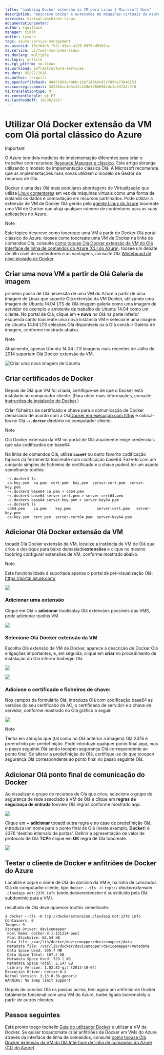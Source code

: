 ```yaml
---
title: "aaaUsing Docker extensão da VM para Linux | Microsoft Docs"
description: "Descreve Docker e extensões de máquinas virtuais do Azure Olá, e como toocreate máquinas de virtuais do Azure através de anfitriões de docker Olá CLI do Azure no modelo de implementação clássica."
services: virtual-machines-linux
documentationcenter: 
author: squillace
manager: timlt
editor: tysonn
tags: azure-service-management
ms.assetid: 19cf64e8-f92c-43ad-a120-8976cd9102ac
ms.service: virtual-machines-linux
ms.devlang: multiple
ms.topic: article
ms.tgt_pltfrm: vm-linux
ms.workload: infrastructure-services
ms.date: 05/27/2016
ms.author: rasquill
ms.openlocfilehash: 9d455b63c48b0c1b6f14862e072f899a73b46153
ms.sourcegitcommit: 523283cc1b3c37c428e77850964dc1c33742c5f0
ms.translationtype: MT
ms.contentlocale: pt-PT
ms.lasthandoff: 10/06/2017
---
```

# <a name="using-hello-docker-vm-extension-with-hello-azure-classic-portal"></a>Utilizar Olá Docker extensão da VM com Olá portal clássico do Azure
> [!IMPORTANT] 
> O Azure tem dois modelos de implementação diferentes para criar e trabalhar com recursos: [Resource Manager e clássico](../../../resource-manager-deployment-model.md). Este artigo abrange utilizando o modelo de implementação clássica Olá. A Microsoft recomenda que as implementações mais novas utilizem o modelo de Gestor de recursos de Olá.

[Docker](https://www.docker.com/) é uma das Olá mais populares abordagens de Virtualização que utiliza [Linux contentores](http://en.wikipedia.org/wiki/LXC) em vez de máquinas virtuais como uma forma de isolando os dados e computação em recursos partilhados. Pode utilizar a extensão de VM de Docker Olá gerido pelo [agente Linux do Azure] toocreate uma VM de Docker que aloja qualquer número de contentores para as suas aplicações no Azure.

> [!NOTE]
> Este tópico descreve como toocreate uma VM a partir do Docker Olá portal clássico do Azure. toosee como toocreate uma VM de Docker na linha de comandos Olá, consulte [como toouse Olá Docker extensão da VM do Olá Interface de linha de comandos do Azure (CLI do Azure)]. toosee um debate de alto nível de contentores e as vantagens, consulte Olá [Whiteboard de nível elevado de Docker](http://channel9.msdn.com/Blogs/Regular-IT-Guy/Docker-High-Level-Whiteboard).
> 
> 

## <a name="create-a-new-vm-from-hello-image-gallery"></a>Criar uma nova VM a partir de Olá Galeria de imagem
primeiro passo de Olá necessita de uma VM do Azure a partir de uma imagem de Linux que suporte Olá extensão da VM Docker, utilizando uma imagem de Ubuntu 14.04 LTS de Olá imagem galeria como uma imagem de servidor de exemplo e ambiente de trabalho do Ubuntu 14.04 como um cliente. No portal de Olá, clique em **+ novo** no Olá na parte inferior esquerda canto toocreate uma nova instância VM e selecione uma imagem de Ubuntu 14.04 LTS seleções Olá disponíveis ou a Olá concluir Galeria de imagem, conforme mostrado abaixo.

> [!NOTE]
> Atualmente, apenas Ubuntu 14.04 LTS imagens mais recentes de Julho de 2014 suportam Olá Docker extensão da VM.
> 
> 

![Criar uma nova imagem de Ubuntu](./media/portal-use-docker/ChooseUbuntu.png)

## <a name="create-docker-certificates"></a>Criar certificados de Docker
Depois de Olá que VM foi criada, certifique-se de que o Docker está instalado no computador cliente. (Para obter mais informações, consulte [instruções de instalação do Docker](https://docs.docker.com/installation/#installation).)

Criar ficheiros de certificado e chave para a comunicação de Docker demasiado de acordo com a Olá[Docker em execução com https] e colocá-los no Olá  **`~/.docker`**  diretório no computador cliente.

> [!NOTE]
> Olá Docker extensão da VM no portal de Olá atualmente exige credenciais que são codificados em base64.
> 
> 

Na linha de comandos Olá, utilize  **`base64`**  ou outro favorito codificação tópicos da ferramenta toocreate com codificação base64. Fazê-lo com um conjunto simples de ficheiros de certificado e a chave poderá ter um aspeto semelhante toothis:

```
 ~/.docker$ ls
 ca-key.pem  ca.pem  cert.pem  key.pem  server-cert.pem  server-key.pem
 ~/.docker$ base64 ca.pem > ca64.pem
 ~/.docker$ base64 server-cert.pem > server-cert64.pem
 ~/.docker$ base64 server-key.pem > server-key64.pem
 ~/.docker$ ls
 ca64.pem    ca.pem    key.pem            server-cert.pem   server-key.pem
 ca-key.pem  cert.pem  server-cert64.pem  server-key64.pem
```

## <a name="add-hello-docker-vm-extension"></a>Adicionar Olá Docker extensão da VM
tooadd Olá Docker extensão da VM, localize a instância de VM de Olá que criou e desloque para baixo demasiado**extensões** e clique no mesmo toobring configurar extensões de VM, conforme mostrado abaixo.

> [!NOTE]
> Esta funcionalidade é suportada apenas o portal de pré-visualização Olá: https://portal.azure.com/
> 
> 

![](media/portal-use-docker/ClickExtensions.png)

### <a name="add-an-extension"></a>Adicionar uma extensão
Clique em Olá **+ adicionar** toodisplay Olá extensões possíveis das VMS, pode adicionar toothis VM.

![](media/portal-use-docker/ClickAdd.png)

### <a name="select-hello-docker-vm-extension"></a>Selecione Olá Docker extensão da VM
Escolha Olá extensão de VM de Docker, aparece a descrição de Docker Olá e ligações importantes, e, em seguida, clique em **criar** no procedimento de instalação do Olá inferior toobegin Olá.

![](media/portal-use-docker/ChooseDockerExtension.png)

![](media/portal-use-docker/CreateButtonFocus.png)

### <a name="add-your-certificate-and-key-files"></a>Adicione o certificado e ficheiros de chave:
Nos campos de formulário Olá, introduza Olá com codificação base64 as versões do seu certificado da AC, o certificado de servidor e a chave de servidor, conforme mostrado no Olá gráfico a seguir.

![](media/portal-use-docker/AddExtensionFormFilled.png)

> [!NOTE]
> Tenha em atenção que (tal como no Olá anterior a imagem) Olá 2376 é preenchido por predefinição. Pode introduzir qualquer ponto final aqui, mas o passo seguinte Olá serão tooopen segurança Olá correspondente ao ponto final. Se alterar a predefinição de Olá, certifique-se de que tooopen segurança Olá correspondente ao ponto final no passo seguinte Olá.
> 
> 

## <a name="add-hello-docker-communication-endpoint"></a>Adicionar Olá ponto final de comunicação do Docker
Ao visualizar o grupo de recursos de Olá que criou, selecione o grupo de segurança de rede associado à VM de Olá e clique em **regras de segurança de entrada** tooview Olá regras conforme mostrado aqui.

![](media/portal-use-docker/AddingEndpoint.png)

Clique em **+ adicionar** tooadd outra regra e no caso de predefinição Olá, introduza um nome para o ponto final de Olá (neste exemplo, **Docker**) e 2376 'destino intervalo de portas'. Definir a apresentação de valor de protocolo de Olá **TCP**e clique em **OK** regra de Olá toocreate.

![](media/portal-use-docker/AddEndpointFormFilledOut.png)

## <a name="test-your-docker-client-and-azure-docker-host"></a>Testar o cliente de Docker e anfitriões de Docker do Azure
Localize e copie o nome de Olá do domínio da VM e, na linha de comandos Olá do computador cliente, tipo `docker --tls -H tcp://` *dockerextension* `.cloudapp.net:2376 info` (onde *dockerextension* é substituído pela Olá subdomínio para a VM).

resultado de Olá deve aparecer toothis semelhante:

```
$ docker --tls -H tcp://dockerextension.cloudapp.net:2376 info
Containers: 0
Images: 0
Storage Driver: devicemapper
 Pool Name: docker-8:1-131214-pool
 Pool Blocksize: 65.54 kB
 Data file: /var/lib/docker/devicemapper/devicemapper/data
 Metadata file: /var/lib/docker/devicemapper/devicemapper/metadata
 Data Space Used: 305.7 MB
 Data Space Total: 107.4 GB
 Metadata Space Used: 729.1 kB
 Metadata Space Total: 2.147 GB
 Library Version: 1.02.82-git (2013-10-04)
Execution Driver: native-0.2
Kernel Version: 3.13.0-36-generic
WARNING: No swap limit support
```

Depois de concluir Olá os passos acima, tem agora um anfitrião de Docker totalmente funcional com uma VM do Azure, toobe ligado tooremotely a partir de outros clientes.

<!--Every topic should have next steps and links toohello next logical set of content tookeep hello customer engaged-->
## <a name="next-steps"></a>Passos seguintes
Está pronto toogo toohello [Guia do utilizador Docker] e utilizar a VM de Docker. Se quiser tooautomate criar anfitriões de Docker em VMs do Azure através da interface de linha de comandos, consulte [como toouse Olá Docker extensão da VM do Olá Interface de linha de comandos do Azure (CLI do Azure)]

<!--Anchors-->
[Create a new VM from hello Image Gallery]:#createvm
[Create Docker Certificates]:#dockercerts
[Add hello Docker VM Extension]:#adddockerextension
[Test Docker Client and Azure Docker Host]:#testclientandserver
[Next steps]:#next-steps

<!--Image references-->
[StartingPoint]:./media/StartingPoint.png
[StartingPoint]:./media/StartingPoint.png
[StartingPoint]:./media/StartingPoint.png
[StartingPoint]:./media/StartingPoint.png
[StartingPoint]:./media/StartingPoint.png
[StartingPoint]:./media/StartingPoint.png
[StartingPoint]:./media/StartingPoint.png
[StartingPoint]:./media/StartingPoint.png
[6]:./media/markdown-template-for-new-articles/pretty49.png
[7]:./media/markdown-template-for-new-articles/channel-9.png


<!--Link references-->
[como toouse Olá Docker extensão da VM do Olá Interface de linha de comandos do Azure (CLI do Azure)]:http://azure.microsoft.com/documentation/articles/virtual-machines-docker-with-xplat-cli/
[agente Linux do Azure]:../agent-user-guide.md
[Link 3 tooanother azure.microsoft.com documentation topic]:../storage-whatis-account.md

[Docker em execução com https]:http://docs.docker.com/articles/https/
[Guia do utilizador Docker]:https://docs.docker.com/userguide/
